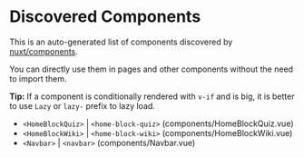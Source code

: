 # Discovered Components

This is an auto-generated list of components discovered by [nuxt/components](https://github.com/nuxt/components).

You can directly use them in pages and other components without the need to import them.

**Tip:** If a component is conditionally rendered with `v-if` and is big, it is better to use `Lazy` or `lazy-` prefix to lazy load.

- `<HomeBlockQuiz>` | `<home-block-quiz>` (components/HomeBlockQuiz.vue)
- `<HomeBlockWiki>` | `<home-block-wiki>` (components/HomeBlockWiki.vue)
- `<Navbar>` | `<navbar>` (components/Navbar.vue)
